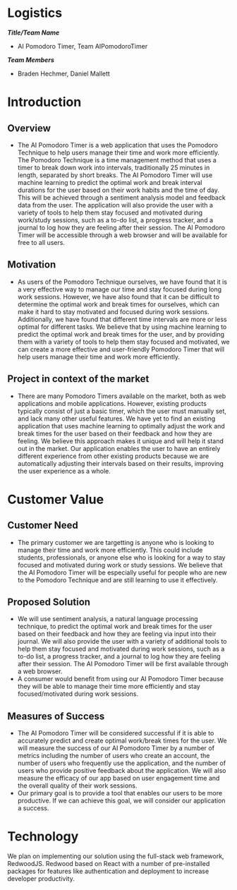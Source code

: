 # Logistics

***Title/Team Name***
- AI Pomodoro Timer, Team AIPomodoroTimer

***Team Members***
- Braden Hechmer, Daniel Mallett

# Introduction

## Overview
- The AI Pomodoro Timer is a web application that uses the Pomodoro Technique to help users manage their time and work more efficiently. The Pomodoro Technique is a time management method that uses a timer to break down work into intervals, traditionally 25 minutes in length, separated by short breaks. The AI Pomodoro Timer will use machine learning to predict the optimal work and break interval durations for the user based on their work habits and the time of day. This will be achieved through a sentiment analysis model and feedback data from the user. The application will also provide the user with a variety of tools to help them stay focused and motivated during work/study sessions, such as a to-do list, a progress tracker, and a journal to log how they are feeling after their session. The AI Pomodoro Timer will be accessible through a web browser and will be available for free to all users.

## Motivation
- As users of the Pomodoro Technique ourselves, we have found that it is a very effective way to manage our time and stay focused during long work sessions. However, we have also found that it can be difficult to determine the optimal work and break times for ourselves, which can make it hard to stay motivated and focused during work sessions. Additionally, we have found that different time intervals are more or less optimal for different tasks. We believe that by using machine learning to predict the optimal work and break times for the user, and by providing them with a variety of tools to help them stay focused and motivated, we can create a more effective and user-friendly Pomodoro Timer that will help users manage their time and work more efficiently.

## Project in context of the market
- There are many Pomodoro Timers available on the market, both as web applications and mobile applications. However, existing products typically consist of just a basic timer, which the user must manually set, and lack many other useful features. We have yet to find an existing application that uses machine learning to optimally adjust the work and break times for the user based on their feedback and how they are feeling. We believe this approach makes it unique and will help it stand out in the market. Our application enables the user to have an entirely different experience from other existing products because we are automatically adjusting their intervals based on their results, improving the user experience as a whole.

# Customer Value

## Customer Need
- The primary customer we are targetting is anyone who is looking to manage their time and work more efficiently. This could include students, professionals, or anyone else who is looking for a way to stay focused and motivated during work or study sessions. We believe that the AI Pomodoro Timer will be especially useful for people who are new to the Pomodoro Technique and are still learning to use it effectively.

## Proposed Solution
- We will use sentiment analysis, a natural language processing technique, to predict the optimal work and break times for the user based on their feedback and how they are feeling via input into their journal. We will also provide the user with a variety of additional tools to help them stay focused and motivated during work sessions, such as a to-do list, a progress tracker, and a journal to log how they are feeling after their session. The AI Pomodoro Timer will be first available through a web browser.
- A consumer would benefit from using our AI Pomodoro Timer because they will be able to manage their time more efficiently and stay focused/motivated during work sessions.

## Measures of Success
- The AI Pomodoro Timer will be considered successful if it is able to accurately predict and create optimal work/break times for the user. We will measure the success of our AI Pomodoro Timer by a number of metrics including the number of users who create an account, the number of users who frequently use the application, and the number of users who provide positive feedback about the application. We will also measure the efficacy of our app based on user engagement time and the overall quality of their work sessions.
- Our primary goal is to provide a tool that enables our users to be more productive. If we can achieve this goal, we will consider our application a success.

# Technology

We plan on implementing our solution using the full-stack web framework, RedwoodJS. Redwood based on React with a number of pre-installed packages for features like authentication and deployment to increase developer productivity.